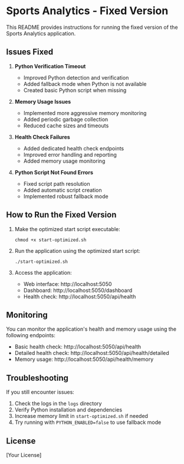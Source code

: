 # Sports Analytics - Fixed Version

This README provides instructions for running the fixed version of the Sports Analytics application.

## Issues Fixed

1. **Python Verification Timeout**
   - Improved Python detection and verification
   - Added fallback mode when Python is not available
   - Created basic Python script when missing

2. **Memory Usage Issues**
   - Implemented more aggressive memory monitoring
   - Added periodic garbage collection
   - Reduced cache sizes and timeouts

3. **Health Check Failures**
   - Added dedicated health check endpoints
   - Improved error handling and reporting
   - Added memory usage monitoring

4. **Python Script Not Found Errors**
   - Fixed script path resolution
   - Added automatic script creation
   - Implemented robust fallback mode

## How to Run the Fixed Version

1. Make the optimized start script executable:
   ```
   chmod +x start-optimized.sh
   ```

2. Run the application using the optimized start script:
   ```
   ./start-optimized.sh
   ```

3. Access the application:
   - Web interface: http://localhost:5050
   - Dashboard: http://localhost:5050/dashboard
   - Health check: http://localhost:5050/api/health

## Monitoring

You can monitor the application's health and memory usage using the following endpoints:

- Basic health check: http://localhost:5050/api/health
- Detailed health check: http://localhost:5050/api/health/detailed
- Memory usage: http://localhost:5050/api/health/memory

## Troubleshooting

If you still encounter issues:

1. Check the logs in the `logs` directory
2. Verify Python installation and dependencies
3. Increase memory limit in `start-optimized.sh` if needed
4. Try running with `PYTHON_ENABLED=false` to use fallback mode

## License

[Your License]